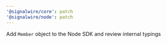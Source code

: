 ```yaml
---
'@signalwire/core': patch
'@signalwire/node': patch
---
```


Add `Member` object to the Node SDK and review internal typings

